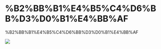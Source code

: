 # %B2%BB%B1%E4%B5%C4%D6%BB%D3%D0%B1%E4%BB%AF 
 %B2%BB%B1%E4%B5%C4%D6%BB%D3%D0%B1%E4%BB%AF 
 
 ![]( https://www.dapenti.com:99/dapenti/2a2f245b/ba25393e.jpg )